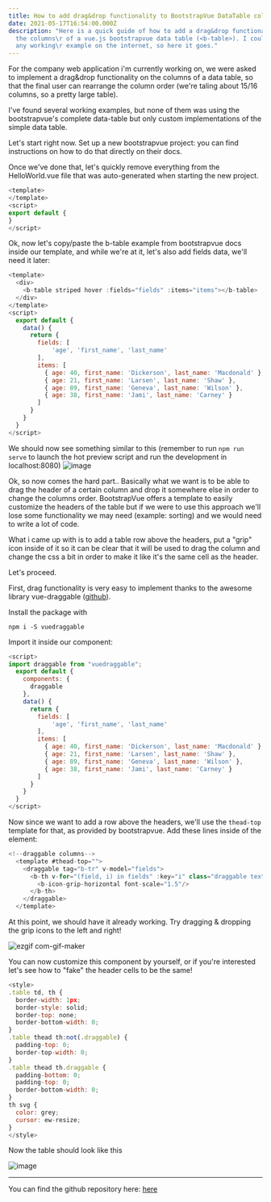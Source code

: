 ```yaml
---
title: How to add drag&drop functionality to BootstrapVue DataTable columns
date: 2021-05-17T16:54:00.000Z
description: "Here is a quick guide of how to add a drag&drop functionality to
  the columns\r of a vue.js bootstrapvue data table (<b-table>). I couldn't find
  any working\r example on the internet, so here it goes."
---
```

For the company web application i'm currently working on, we were asked to implement a drag&drop functionality on the columns of a data table, so that the final user can rearrange the column order (we're taling about 15/16 columns, so a pretty large table).

I've found several working examples, but none of them was using the bootstrapvue's complete data-table but only custom implementations of the simple data table.

Let's start right now. Set up a new bootstrapvue project: you can find instructions on how to do that directly on their docs.

Once we've done that, let's quickly remove everything from the HelloWorld.vue file that was auto-generated when starting the new project.

```javascript
<template>
</template>
<script>
export default {
}
</script>
```
Ok, now let's copy/paste the b-table example from bootstrapvue docs inside our template, and while we're at it, let's also add fields data, we'll need it later:
```javascript
<template>
  <div>
    <b-table striped hover :fields="fields" :items="items"></b-table>
  </div>
</template>
<script>
  export default {
    data() {
      return {
        fields: [
            'age', 'first_name', 'last_name'
        ],
        items: [
          { age: 40, first_name: 'Dickerson', last_name: 'Macdonald' },
          { age: 21, first_name: 'Larsen', last_name: 'Shaw' },
          { age: 89, first_name: 'Geneva', last_name: 'Wilson' },
          { age: 38, first_name: 'Jami', last_name: 'Carney' }
        ]
      }
    }
  }
</script>
```
We should now see something similar to this (remember to run `npm run serve` to launch the hot preview script and run the development in localhost:8080)
![image](https://user-images.githubusercontent.com/82278259/118468352-f5694080-b704-11eb-8733-71dbdfb93fd8.png)

Ok, so now comes the hard part..
Basically what we want is to be able to drag the header of a certain column and drop it somewhere else in order to change the columns order.
BootstrapVue offers a template to easily customize the headers of the table but if we were to use this approach we'll lose some functionality we may need (example: sorting) and we would need to write a lot of code.

What i came up with is to add a table row above the headers, put a "grip" icon inside of it so it can be clear that it will be used to drag the column and change the css a bit in order to make it like it's the same cell as the header.

Let's proceed.

First, drag functionality is very easy to implement thanks to the awesome library vue-draggable ([github](https://github.com/SortableJS/Vue.Draggable)).

Install the package with

`npm i -S vuedraggable`

Import it inside our component:
```javascript
<script>
import draggable from "vuedraggable";
  export default {
    components: {
      draggable
    },
    data() {
      return {
        fields: [
            'age', 'first_name', 'last_name'
        ],
        items: [
          { age: 40, first_name: 'Dickerson', last_name: 'Macdonald' },
          { age: 21, first_name: 'Larsen', last_name: 'Shaw' },
          { age: 89, first_name: 'Geneva', last_name: 'Wilson' },
          { age: 38, first_name: 'Jami', last_name: 'Carney' }
        ]
      }
    }
  }
</script>
```
Now since we want to add a row above the headers, we'll use the `thead-top` template for that, as provided by bootstrapvue. Add these lines inside of the <b-table> element:
```javascript
<!--draggable columns-->
  <template #thead-top="">
    <draggable tag="b-tr" v-model="fields">
      <b-th v-for="(field, i) in fields" :key="i" class="draggable text-center">
        <b-icon-grip-horizontal font-scale="1.5"/>
      </b-th>
    </draggable>
  </template>
```

At this point, we should have it already working. Try dragging & dropping the grip icons to the left and right!

![ezgif com-gif-maker](https://user-images.githubusercontent.com/82278259/118471650-4595d200-b708-11eb-92e3-7d5404b68675.gif)

You can now customize this component by yourself, or if you're interested let's see how to "fake" the header cells to be the same!

```javascript
<style>
.table td, th {
  border-width: 1px;
  border-style: solid;
  border-top: none;
  border-bottom-width: 0;
}
.table thead th:not(.draggable) {
  padding-top: 0;
  border-top-width: 0;
}
.table thead th.draggable {
  padding-bottom: 0;
  padding-top: 0;
  border-bottom-width: 0;
}
th svg {
  color: grey;
  cursor: ew-resize;
}
</style>
```

Now the table should look like this

![image](https://user-images.githubusercontent.com/82278259/118473090-e6d15800-b709-11eb-8c56-9e7cd9859ab4.png)

---

You can find the github repository here: [here](https://github.com/davide-cattani/bootstrapvue-table-draggable-columns)